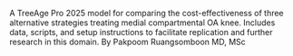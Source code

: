 A TreeAge Pro 2025 model for comparing the cost-effectiveness of three alternative strategies treating medial compartmental OA knee. Includes data, scripts, and setup instructions to facilitate replication and further research in this domain. By Pakpoom Ruangsomboon MD, MSc
